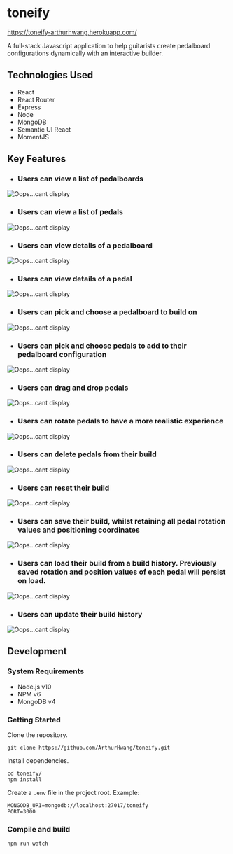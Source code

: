 # toneify

https://toneify-arthurhwang.herokuapp.com/

A full-stack Javascript application to help guitarists create pedalboard configurations dynamically with an interactive builder.

## Technologies Used
- React
- React Router
- Express
- Node
- MongoDB
- Semantic UI React
- MomentJS

## Key Features

- ### Users can view a list of pedalboards
<img src="https://user-images.githubusercontent.com/18460401/43680812-a8a5543e-97f7-11e8-877f-52707c765ae2.gif" alt="Oops...cant display">

- ### Users can view a list of pedals
<img src="https://user-images.githubusercontent.com/18460401/43680824-db9b7846-97f7-11e8-9b9c-988c3d743e70.gif" alt="Oops...cant display">

- ### Users can view details of a pedalboard
<img src="https://user-images.githubusercontent.com/18460401/43680830-1178c7d4-97f8-11e8-8a70-ec56bfa74891.gif" alt="Oops...cant display">

- ### Users can view details of a pedal
<img src="https://user-images.githubusercontent.com/18460401/43680803-62c4fd66-97f7-11e8-8bf4-7bcfc21dc409.gif" alt="Oops...cant display">

- ### Users can pick and choose a pedalboard to build on
<img src="https://user-images.githubusercontent.com/18460401/43681101-1f3e6f0c-97ff-11e8-8660-b6fe42802c4a.gif" alt="Oops...cant display">


- ### Users can pick and choose pedals to add to their pedalboard configuration
<img src="https://user-images.githubusercontent.com/18460401/43680914-7bc51690-97fa-11e8-8dce-0ff8cdde40f5.gif" alt="Oops...cant display">

- ### Users can drag and drop pedals
<img src="https://user-images.githubusercontent.com/18460401/43680938-17972c52-97fb-11e8-8f26-3e44533e755e.gif" alt="Oops...cant display">

- ### Users can rotate pedals to have a more realistic experience
<img src="https://user-images.githubusercontent.com/18460401/43680937-1781c6be-97fb-11e8-968c-afce1bc530b1.gif" alt="Oops...cant display">

- ### Users can delete pedals from their build
<img src="https://user-images.githubusercontent.com/18460401/43680995-7bf6d782-97fc-11e8-8672-77c5e30c07e2.gif" alt="Oops...cant display">

- ### Users can reset their build
<img src="https://user-images.githubusercontent.com/18460401/43680996-7cb1290c-97fc-11e8-87c9-a45f070ede7f.gif" alt="Oops...cant display">

- ### Users can save their build, whilst retaining all pedal rotation values and positioning coordinates
<img src="https://user-images.githubusercontent.com/18460401/43681034-7078a498-97fd-11e8-80d7-7e2b5e9a1d28.gif" alt="Oops...cant display">

- ### Users can load their build from a build history.  Previously saved rotation and position values of each pedal will persist on load.
<img src="https://user-images.githubusercontent.com/18460401/43681035-715468c0-97fd-11e8-9cc3-5e531fa65089.gif" alt="Oops...cant display">

- ### Users can update their build history
<img src="https://user-images.githubusercontent.com/18460401/43681088-9821f214-97fe-11e8-946f-68d25309139f.gif" alt="Oops...cant display">

## Development

### System Requirements
- Node.js v10
- NPM v6
- MongoDB v4

### Getting Started

Clone the repository.
```
git clone https://github.com/ArthurHwang/toneify.git
```

Install dependencies.
```
cd toneify/
npm install
```

Create a `.env` file in the project root.  Example:
```
MONGODB_URI=mongodb://localhost:27017/toneify
PORT=3000
```

### Compile and build
```
npm run watch
```
